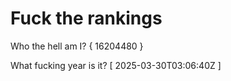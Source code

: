 # Fuck the rankings

Who the hell am I?
{ 16204480 }

What fucking year is it?
[ 2025-03-30T03:06:40Z ]
